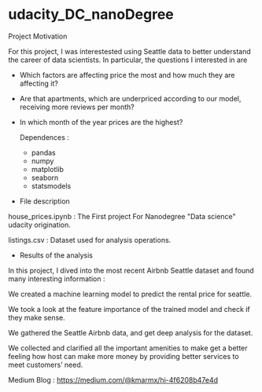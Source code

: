 # udacity_DC_nanoDegree


Project Motivation

For this project, I was interestested using Seattle data to better understand the career of data scientists. In particular, the questions I interested in are

- Which factors are affecting price the most and how much they are affecting it?

- Are that apartments, which are underpriced according to our model, receiving more reviews per month?

- In which month of the year prices are the highest?


    Dependences :
   - pandas
   - numpy
   - matplotlib
   - seaborn
   - statsmodels


- File description 

house_prices.ipynb :
The First project For Nanodegree "Data science" udacity origination.

listings.csv :
Dataset used for analysis operations.




- Results of the analysis


In this project, I dived into the most recent Airbnb Seattle dataset and found many interesting information  :

We created a machine learning model to predict the rental price for seattle.

We took a look at the feature importance of the trained model and check if they make sense.

We gathered the Seattle Airbnb data, and get deep analysis for the dataset.

We collected and clarified all the important amenities to make get a better feeling how host can make more money by providing better services to meet customers’ need.

Medium Blog :
https://medium.com/@kmarmx/hi-4f6208b47e4d
